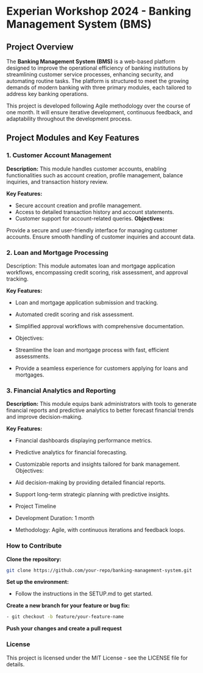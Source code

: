 # Experian Workshop 2024 - Banking Management System (BMS)
## Project Overview
The **Banking Management System (BMS)** is a web-based platform designed to improve the operational efficiency of banking institutions by streamlining customer service processes, enhancing security, and automating routine tasks. The platform is structured to meet the growing demands of modern banking with three primary modules, each tailored to address key banking operations.

This project is developed following Agile methodology over the course of one month. It will ensure iterative development, continuous feedback, and adaptability throughout the development process.

## Project Modules and Key Features
### 1. Customer Account Management
**Description:**
This module handles customer accounts, enabling functionalities such as account creation, profile management, balance inquiries, and transaction history review.

**Key Features:**

- Secure account creation and profile management.
- Access to detailed transaction history and account statements.
- Customer support for account-related queries.
**Objectives:**

Provide a secure and user-friendly interface for managing customer accounts.
Ensure smooth handling of customer inquiries and account data.
### 2. Loan and Mortgage Processing
Description:
This module automates loan and mortgage application workflows, encompassing credit scoring, risk assessment, and approval tracking.

**Key Features:**

- Loan and mortgage application submission and tracking.
- Automated credit scoring and risk assessment.
- Simplified approval workflows with comprehensive documentation.
- Objectives:

- Streamline the loan and mortgage process with fast, efficient assessments.
- Provide a seamless experience for customers applying for loans and mortgages.
### 3. Financial Analytics and Reporting
**Description:**
This module equips bank administrators with tools to generate financial reports and predictive analytics to better forecast financial trends and improve decision-making.

**Key Features:**

- Financial dashboards displaying performance metrics.
- Predictive analytics for financial forecasting.
- Customizable reports and insights tailored for bank management.
Objectives:

- Aid decision-making by providing detailed financial reports.
- Support long-term strategic planning with predictive insights.
- Project Timeline
- Development Duration: 1 month
- Methodology: Agile, with continuous iterations and feedback loops.
### How to Contribute
**Clone the repository:**

   ```bash
   git clone https://github.com/your-repo/banking-management-system.git
   ```
**Set up the environment:**
- Follow the instructions in the SETUP.md to get started.

**Create a new branch for your feature or bug fix:**
```bash
- git checkout -b feature/your-feature-name
```
**Push your changes and create a pull request**

### License
This project is licensed under the MIT License - see the LICENSE file for details.
